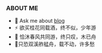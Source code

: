 ### ABOUT ME
- 💬 Ask me about [blog](http://www.dawnsss.xyz)
- ⚡ 欲买桂花同载酒，终不似，少年游
- 👯 恰沐春风共同游，终只叹，木已舟
- 🤔只恐双溪舴艋舟，载不动，许多愁
<!--
**breakingxiao/breakingxiao** is a ✨ _special_ ✨ repository because its `README.md` (this file) appears on your GitHub profile.

Here are some ideas to get you started:

- 🔭 I’m currently working on ...
- 🌱 I’m currently learning ...
- 👯 I’m looking to collaborate on ...
- 🤔 I’m looking for help with ...
- 💬 Ask me about ...
- 📫 How to reach me: ...
- 😄 Pronouns: ...
- ⚡ Fun fact: ...
-->

